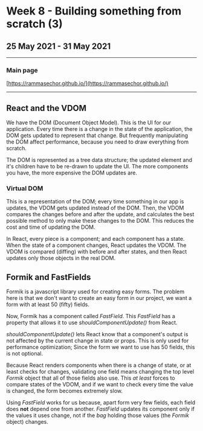 # Week 8 - Building something from scratch (3)

## 25 May 2021 - 31 May 2021

---

### Main page

[https://rammasechor.github.io/](https://rammasechor.github.io/)

---

## React and the VDOM

We have the DOM (Document Object Model). This is the UI for our application. Every time there is a change in the state of the application, the DOM gets updated to represent that change. But frequently manipulating the DOM affect performance, because you need to draw everything from scratch.

The DOM is represented as a tree data structure; the updated element and it's children have to be re-drawn to update the UI. The more components you have, the more expensive the DOM updates are.

### Virtual DOM

This is a representation of the DOM; every time something in our app is updates, the VDOM gets updated instead of the DOM. Then, the VDOM compares the changes before and after the update, and calculates the best possible method to only make these changes to the DOM. This reduces the cost and time of updating the DOM.

In React, every piece is a component; and each component has a state. When the state of a component changes, React updates the VDOM. The VDOM is compared (diffing) with before and after states, and then React updates only those objects in the real DOM.

## Formik and FastFields

Formik is a javascript library used for creating easy forms. The problem here is that we don't want to create an easy form in our project, we want a form with at least 50 (fifty) fields.

Now, Formik has a component called *FastField*. This *FastField* has a property that allows it to use *shouldComponentUpdate()* from React.

*shouldComponentUpdate()* lets React know that a component's output is not affected by the current change in state or props. This is only used for performance optimization; Since the form we want to use has 50 fields, this is not optional.

Because React renders components when there is a change of state, or at least checks for changes, validating one field means changing the top level *Formik* object that all of those fields also use. This *at least* forces to compare states of the VDOM, and if we want to check every time the value is changed, the form becomes extremely slow.

Using *FastField* works for us because, apart form very few fields, each field does **not** depend one from another. *FastField* updates its component only if the values it uses change, not if the *bag* holding those values (the *Formik* object) changes.

